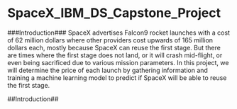 # SpaceX_IBM_DS_Capstone_Project

###Introduction###
SpaceX advertises Falcon9 rocket launches with a cost of 62 million dollars where other providers cost upwards of 165 million dollars each,
mostly because SpaceX can reuse the first stage. But there are times where the first stage does not land, or it will crash mid-flight, or even being sacrificed due to various mission parameters. 
In this project, we will determine the price of each launch by gathering information and training a machine learning model to predict if SpaceX will be able to reuse the first stage. 

##Introduction##

